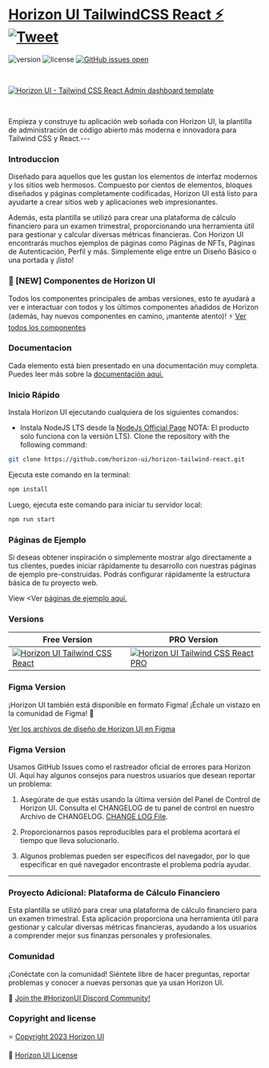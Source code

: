 # [Horizon UI TailwindCSS React ⚡️](https://horizon-ui.com/horizon-tailwind-react) [![Tweet](https://img.shields.io/twitter/url/http/shields.io.svg?style=social&logo=twitter)](https://twitter.com/intent/tweet?text=Check%20Horizon%20UI,%20the%20trendiest%20open-source%20admin%20template%20for%20%23tailwindcss%20and%20%23react!%0A%0Ahorizon-ui.com%20)

![version](https://img.shields.io/badge/version-1.0.1-brightgreen.svg)
![license](https://img.shields.io/badge/license-MIT-blue.svg)
[![GitHub issues open](https://img.shields.io/github/issues/horizon-ui/horizon-tailwind-react.svg?maxAge=2592000)](https://github.com/horizon-ui/horizon-tailwind-react/issues?q=is%3Aopen+is%3Aissue)

<p>&nbsp;</p>

[<img alt="Horizon UI - Tailwind CSS React Admin dashboard template" src="https://i.ibb.co/1zhBQ2J/horizon-ui-tailwind-2.png" />](https://github.com/horizon-ui/horizon-tailwind-react)

<p>&nbsp;</p>


Empieza y construye tu aplicación web soñada con Horizon UI, la plantilla de administración de código abierto más moderna e innovadora para Tailwind CSS y React.---

### Introduccion

Diseñado para aquellos que les gustan los elementos de interfaz modernos y los sitios web hermosos. Compuesto por cientos de elementos, bloques diseñados y páginas completamente codificadas, Horizon UI está listo para ayudarte a crear sitios web y aplicaciones web impresionantes.

Además, esta plantilla se utilizó para crear una plataforma de cálculo financiero para un examen trimestral, proporcionando una herramienta útil para gestionar y calcular diversas métricas financieras.
Con Horizon UI encontrarás muchos ejemplos de páginas como Páginas de NFTs, Páginas de Autenticación, Perfil y más. Simplemente elige entre un Diseño Básico o una portada y ¡listo!



### 🎉 [NEW] Componentes de Horizon UI
Todos los componentes principales de ambas versiones, esto te ayudará a ver e interactuar con todos y los últimos componentes añadidos de Horizon (además, hay nuevos componentes en camino, ¡mantente atento)! ⚡️
<a href="https://horizon-ui.com/components/?ref=readme-horizon-tailwind-react" target="_blank">Ver todos los componentes</a>
  

### Documentacion

Cada elemento está bien presentado en una documentación muy completa. Puedes leer más sobre la <a href="https://horizon-ui.com/docs-tailwind/docs/react/installation?ref=readme-horizon-tailwind-react" target="_blank">documentación aquí.</a>

### Inicio Rápido

Instala Horizon UI ejecutando cualquiera de los siguientes comandos:


- Instala NodeJS LTS desde la [NodeJs Official Page](https://nodejs.org/en/?ref=horizon-documentation) NOTA: El producto solo funciona con la versión LTS).
Clone the repository with the following command:

```bash
git clone https://github.com/horizon-ui/horizon-tailwind-react.git
```

Ejecuta este comando en la terminal:

```bash
npm install
```

Luego, ejecuta este comando para iniciar tu servidor local:
```bash
npm run start
```

### Páginas de Ejemplo

Si deseas obtener inspiración o simplemente mostrar algo directamente a tus clientes, puedes iniciar rápidamente tu desarrollo con nuestras páginas de ejemplo pre-construidas. Podrás configurar rápidamente la estructura básica de tu proyecto web.

View <Ver <a href="https://horizon-ui.com/horizon-tailwind-react/?ref=readme-horizon-tailwind-react" target="_blank">páginas de ejemplo aquí.</a>

### Versions

| Free Version                                                                                                       | PRO Version                                                                                                               |
| ------------------------------------------------------------------------------------------------------------------ | ------------------------------------------------------------------------------------------------------------------------- |
| [![Horizon UI Tailwind CSS React](https://i.ibb.co/1zhBQ2J/horizon-ui-tailwind-2.png)](https://www.horizon-ui.com/?ref=readme-horizon-tailwind-react) | [![Horizon UI Tailwind CSS React PRO](https://i.ibb.co/d0cVzKB/horizon-ui-pro-tailwind.png)](https://www.horizon-ui.com/pro?ref=readme-horizon-tailwind-react) |

### Figma Version

¡Horizon UI también está disponible en formato Figma! ¡Échale un vistazo en la comunidad de Figma! 🎨

[Ver los archivos de diseño de Horizon UI en Figma](https://bit.ly/horizon-figma)

### Figma Version


Usamos GitHub Issues como el rastreador oficial de errores para Horizon UI. Aquí hay algunos consejos para nuestros usuarios que desean reportar un problema:



1. Asegúrate de que estás usando la última versión del Panel de Control de Horizon UI.
   Consulta el CHANGELOG de tu panel de control en nuestro
   Archivo de CHANGELOG.
   [CHANGE LOG File](https://github.com/horizon-ui/horizon-tailwind-react/blob/main/CHANGELOG.md?ref=readme-horizon-tailwind-react).
2. Proporcionarnos pasos reproducibles para el problema acortará el tiempo que lleva solucionarlo.

3. Algunos problemas pueden ser específicos del navegador, por lo que especificar en qué navegador encontraste el problema podría ayudar.

---

### Proyecto Adicional: Plataforma de Cálculo Financiero
Esta plantilla se utilizó para crear una plataforma de cálculo financiero para un examen trimestral. Esta aplicación proporciona una herramienta útil para gestionar y calcular diversas métricas financieras, ayudando a los usuarios a comprender mejor sus finanzas personales y profesionales.



### Comunidad

¡Conéctate con la comunidad! Siéntete libre de hacer preguntas, reportar problemas y conocer a nuevas personas que ya usan Horizon UI.

💬 [Join the #HorizonUI Discord Community!](https://discord.gg/f6tEKFBd4m)

### Copyright and license

⭐️ [Copyright 2023 Horizon UI ](https://www.horizon-ui.com/?ref=readme-horizon-tailwind-react)

📄 [Horizon UI License](https://www.simmmple.com/licenses?ref=readme-horizon-tailwind-react)
